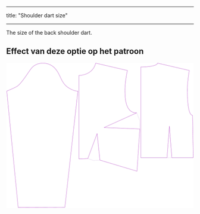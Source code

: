 - - -
title: "Shoulder dart size"
- - -

The size of the back shoulder dart.

## Effect van deze optie op het patroon

![This image shows the effect of this option by superimposing several variants that have a different value for this option](breanna_shoulderdartsize_sample.svg "Effect of this option on the pattern")
